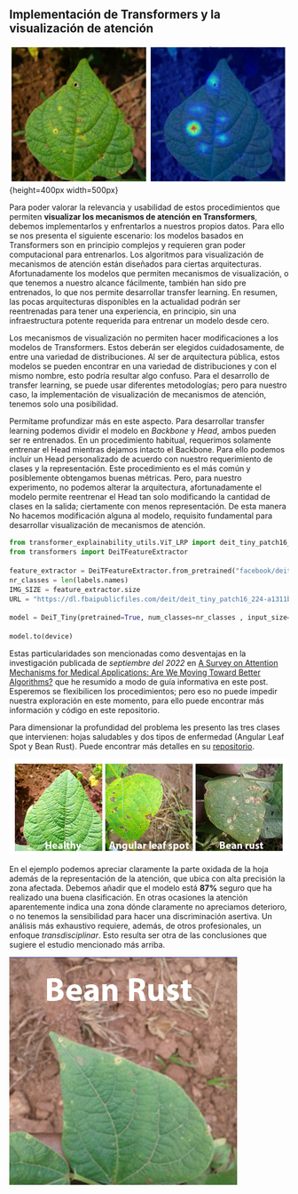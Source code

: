 ## Implementación de Transformers y la visualización de atención

![](https://github.com/sandroormeno/Vision-Transformer-ViT/blob/main/images/beans%2028.png){height=400px width=500px}

Para poder valorar la relevancia y usabilidad de estos procedimientos que permiten **visualizar los mecanismos de atención en Transformers**, debemos implementarlos y enfrentarlos a nuestros propios datos. Para ello se nos presenta el siguiente escenario: los modelos basados en Transformers son en principio complejos y requieren gran poder computacional para entrenarlos. Los algoritmos para visualización de mecanismos de atención están diseñados para ciertas arquitecturas. Afortunadamente los modelos que permiten mecanismos de visualización, o que tenemos a nuestro alcance fácilmente, también han sido pre entrenados, lo que nos permite desarrollar transfer learning. En resumen, las pocas arquitecturas disponibles en la actualidad podrán ser reentrenadas para tener una experiencia, en principio, sin una infraestructura potente requerida para entrenar un modelo desde cero.

Los mecanismos de visualización no permiten hacer modificaciones a los modelos de Transformers. Estos deberán ser elegidos cuidadosamente, de entre una variedad de distribuciones. Al ser de arquitectura pública, estos modelos se pueden encontrar en una variedad de distribuciones y con el mismo nombre, esto podría resultar algo confuso. Para el desarrollo de transfer learning, se puede usar diferentes metodologías; pero para nuestro caso, la implementación de visualización de mecanismos de atención, tenemos solo una posibilidad.

Permítame profundizar más en este aspecto. Para desarrollar transfer learning podemos dividir el modelo en *Backbone* y *Head*, ambos pueden ser re entrenados.  En un procedimiento habitual, requerimos solamente entrenar el Head mientras dejamos intacto el Backbone. Para ello podemos incluir un Head personalizado de acuerdo con nuestro requerimiento de clases y la representación. Este procedimiento es el más común y posiblemente obtengamos buenas métricas. Pero, para nuestro experimento, no podemos alterar la arquitectura, afortunadamente el modelo permite reentrenar el Head tan solo modificando la cantidad de clases en la salida; ciertamente con menos representación. De esta manera No hacemos modificación alguna al modelo, requisito fundamental para desarrollar visualización de mecanismos de atención.

``` python
from transformer_explainability_utils.ViT_LRP import deit_tiny_patch16_224 as DeiT_Tiny
from transformers import DeiTFeatureExtractor

feature_extractor = DeiTFeatureExtractor.from_pretrained("facebook/deit-tiny-patch16-224")
nr_classes = len(labels.names)
IMG_SIZE = feature_extractor.size
URL = "https://dl.fbaipublicfiles.com/deit/deit_tiny_patch16_224-a1311bcf.pth"

model = DeiT_Tiny(pretrained=True, num_classes=nr_classes , input_size=(3, IMG_SIZE, IMG_SIZE), url=URL)

model.to(device)
```

Estas particularidades son mencionadas como desventajas en la investigación publicada de *septiembre del 2022* en [A Survey on Attention Mechanisms for Medical Applications: Are We Moving Toward Better Algorithms?](https://arxiv.org/abs/2204.12406) que he resumido a modo de guía informativa en este post. Esperemos se flexibilicen los procedimientos; pero eso no puede impedir nuestra exploración en este momento, para ello puede encontrar más información y código en este repositorio.

Para dimensionar la profundidad del problema les presento las tres clases que intervienen:  hojas saludables y dos tipos de enfermedad (Angular Leaf Spot y Bean Rust). Puede encontrar más detalles en su [repositorio](https://github.com/AI-Lab-Makerere/ibean/). 

![screen](https://github.com/sandroormeno/Vision-Transformer-ViT/blob/main/images/beans%20class.png)

En el ejemplo podemos apreciar claramente la parte oxidada de la hoja además de la representación de la atención, que ubica con alta precisión la zona afectada. Debemos añadir que el modelo está **87%** seguro que ha realizado una buena clasificación.   En otras ocasiones la atención aparentemente indica una zona dónde claramente no apreciamos deterioro, o no tenemos la sensibilidad para hacer una discriminación asertiva. Un análisis más exhaustivo requiere, además, de otros profesionales, un enfoque *transdisciplinar*. Esto resulta ser otra de las conclusiones que sugiere el estudio mencionado más arriba.

![screen](https://github.com/sandroormeno/Vision-Transformer-ViT/blob/main/images/beans.gif)

